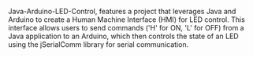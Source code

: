 Java-Arduino-LED-Control, features a project that leverages Java and Arduino to create a Human Machine Interface (HMI) for LED control.
This interface allows users to send commands ('H' for ON, 'L' for OFF) from a Java application to an Arduino, which then controls the state of an LED using the jSerialComm library for serial communication.
